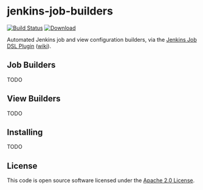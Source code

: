 # jenkins-job-builders
[![Build Status](https://travis-ci.org/hmrc/jenkins-job-builders.svg)](https://travis-ci.org/hmrc/jenkins-job-builders) [ ![Download](https://api.bintray.com/packages/hmrc/releases/jenkins-job-builders/images/download.svg) ](https://bintray.com/hmrc/releases/jenkins-job-builders/_latestVersion)

Automated Jenkins job and view configuration builders, via the [Jenkins Job DSL Plugin](https://github.com/jenkinsci/job-dsl-plugin) ([wiki](https://github.com/jenkinsci/job-dsl-plugin/wiki)).

## Job Builders

TODO

## View Builders

TODO

## Installing

TODO

## License

This code is open source software licensed under the [Apache 2.0 License]("http://www.apache.org/licenses/LICENSE-2.0.html").
